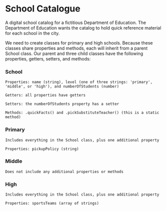 # School Catalogue

A digital school catalog for a fictitious Department of Education. The Department of Education wants the catalog to hold quick reference material for each school in the city.

We need to create classes for primary and high schools. Because these classes share properties and methods, each will inherit from a parent School class. Our parent and three child classes have the following properties, getters, setters, and methods:

### School
```
Properties: name (string), level (one of three strings: 'primary', 'middle', or 'high'), and numberOfStudents (number)

Getters: all properties have getters

Setters: the numberOfStudents property has a setter

Methods: .quickFacts() and .pickSubstituteTeacher() (this is a static method)
```
### Primary
```
Includes everything in the School class, plus one additional property

Properties: pickupPolicy (string)
```
### Middle
```
Does not include any additional properties or methods
```

### High
```
Includes everything in the School class, plus one additional property

Properties: sportsTeams (array of strings)

```
